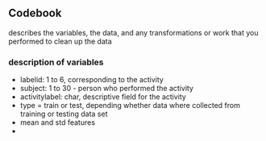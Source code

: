 ## Codebook
describes the variables, the data, and any transformations or work that you performed to clean up the data

### description of variables
* labelid: 1 to 6, corresponding to the activity
* subject: 1 to 30 - person who performed the activity
* activitylabel: char, descriptive field for the activity
* type = train or test, depending whether data where collected from training or testing data set
* mean and std features
* 
